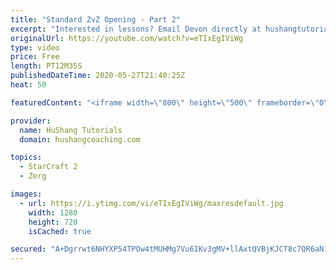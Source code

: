 ```yaml
---
title: "Standard ZvZ Opening - Part 2"
excerpt: "Interested in lessons? Email Devon directly at hushangtutorials@outlook.com ------------------------------------------------------------------------------------------------------- Want to support HuShang Tutorials directly? Patreon is a website where you can contribute a monthly donation that will help"
originalUrl: https://youtube.com/watch?v=eTIxEgIViWg
type: video
price: Free
length: PT12M35S
publishedDateTime: 2020-05-27T21:40:25Z
heat: 50

featuredContent: "<iframe width=\"800\" height=\"500\" frameborder=\"0\" src=\"https://www.youtube.com/embed/eTIxEgIViWg\" allow=\"accelerometer; autoplay; encrypted-media; gyroscope; picture-in-picture\" allowfullscreen></iframe>"

provider:
  name: HuShang Tutorials
  domain: hushangcoaching.com

topics:
  - StarCraft 2
  - Zerg

images:
  - url: https://i.ytimg.com/vi/eTIxEgIViWg/maxresdefault.jpg
    width: 1280
    height: 720
    isCached: true

secured: "A+Dgrrwt6NHYXP54TPOw4tMUHMg7Vu6IKv3gMV+llAxtQVBjKJCT8c7QR6aN1+MIrgNvVpXZZK+8wByY+oFsx2uRJEEtIQXNcIZYncaAZBaz3F8gwpqn8Pbckx9I7uij4yn6+rvpopMF0Gf/S88JiuBYcigprRcGDqf2PNtv/h7x2cvXXxyY6xmvAVtQm9qgVd/hW1q2O1qNEEtqCA+Y1pHvw3bgfm2P9JMA7r+iIlZulqWNspd1UFQd8Sb7NaCc+nXJT5IrUfv4gDMwvlJyFtTuWy5RlsxkNWIEUwJVi+uree5irlQTGa845MjeTYyK5yzprtw998sDMgJfFkce1d0zDKZswnWGfpGO4YyOtF1qeCbPGAd4Pjja3EDuSW+faJj4+3F/S2/dM0V6hbzhAYCLjysb7VsUbMy4eUmqB7w=;CjPh70UNtlZX71TVRlBcow=="
---
```



